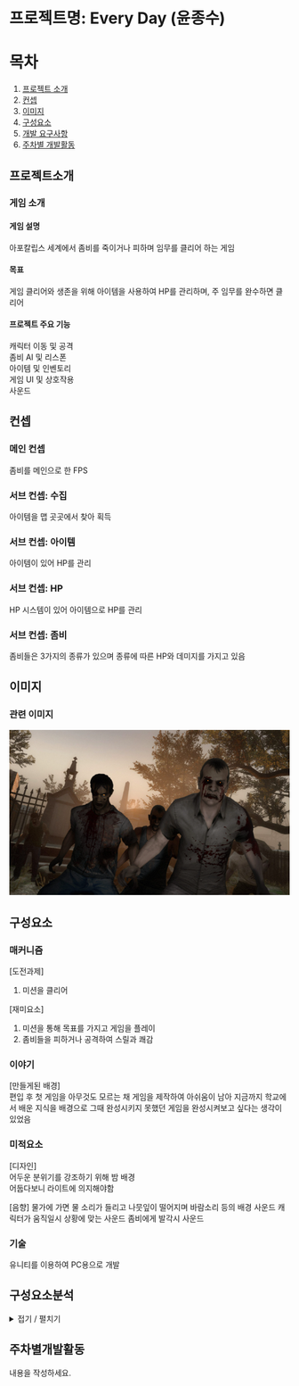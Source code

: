 # 프로젝트명: Every Day (윤종수)

# 목차
1. [프로젝트 소개](#프로젝트소개)
2. [컨셉](#컨셉)
3. [이미지](#이미지)
4. [구성요소](#구성요소)
5. [개발 요구사항](#구성요소분석)
6. [주차별 개발활동](#주차별개발활동)

## 프로젝트소개
### 게임 소개

#### 게임 설명
아포칼립스 세계에서 좀비를 죽이거나 피하며 임무를 클리어 하는 게임

#### 목표
게임 클리어와 생존을 위해 아이템을 사용하여 HP를 관리하며, 주 임무를 완수하면 클리어

#### 프로젝트 주요 기능
캐릭터 이동 및 공격  
좀비 AI 및 리스폰  
아이템 및 인벤토리  
게임 UI 및 상호작용  
사운드  

## 컨셉

### 메인 컨셉
좀비를 메인으로 한 FPS  

### 서브 컨셉: 수집
아이템을 맵 곳곳에서 찾아 획득

### 서브 컨셉: 아이템
아이템이 있어 HP를 관리

### 서브 컨셉: HP
HP 시스템이 있어 아이템으로 HP를 관리

### 서브 컨셉: 좀비
좀비들은 3가지의 종류가 있으며 종류에 따른 HP와 데미지를 가지고 있음

## 이미지
### 관련 이미지
![Example Image](Image.PNG)

## 구성요소
### 매커니즘
[도전과제]  
1. 미션을 클리어

[재미요소]
1. 미션을 통해 목표를 가지고 게임을 플레이
2. 좀비들을 피하거나 공격하여 스릴과 쾌감

### 이야기
[만들게된 배경]  
편입 후 첫 게임을 아무것도 모르는 채 게임을 제작하여 아쉬움이 남아 지금까지 학교에서 배운 지식을 배경으로 그때 완성시키지 못했던 게임을 완성시켜보고 싶다는 생각이 있었음   

### 미적요소
[디자인]  
어두운 분위기를 강조하기 위해 밤 배경  
어둡다보니 라이트에 의지해야함  
  
[음향]
물가에 가면 물 소리가 들리고 나뭇잎이 떨어지며 바람소리 등의 배경 사운드
캐릭터가 움직일시 상황에 맞는 사운드
좀비에게 발각시 사운드

### 기술
유니티를 이용하여 PC용으로 개발

## 구성요소분석
<details>
  <summary>접기 / 펼치기</summary>
| 제품명 | 가격 | 이미지 |  
|--------|------|--------|  
| 제품 A | $10  | ![제품 A 이미지](이미지URL) |  
| 제품 B | $20  | ![제품 B 이미지](이미지URL) |  

</details>

## 주차별개발활동
내용을 작성하세요.
